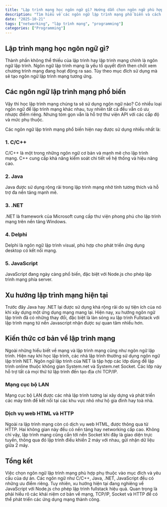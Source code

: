 ```yaml
---
title: "Lập trình mạng học ngôn ngữ gì? Hướng dẫn chọn ngôn ngữ phù hợp"
description: "Tìm hiểu về các ngôn ngữ lập trình mạng phổ biến và cách chọn ngôn ngữ phù hợp cho lập trình mạng"
date: "2025-10-21"
tags: ["networking", "lập trình mạng", "programming"]
categories: ["Programming"]
---
```


## Lập trình mạng học ngôn ngữ gì?

Thành phần không thể thiếu của lập trình hay lập trình mạng chính là ngôn ngữ lập trình. Ngôn ngữ lập trình mạng là yếu tố quyết định then chốt xem chương trình mạng đang hoạt động ra sao. Tùy theo mục đích sử dụng mà sẽ tạo ngôn ngữ lập trình mạng tương ứng.

## Các ngôn ngữ lập trình mạng phổ biến

Vậy thì học lập trình mạng chúng ta sẽ sử dụng ngôn ngữ nào? Có nhiều loại ngôn ngữ để lập trình mạng khác nhau, tuy nhiên tất cả đều vẫn có ưu nhược điểm riêng. Nhưng tóm gọn vẫn là hỗ trợ thư viện API với các cấp độ và mức phụ thuộc.

Các ngôn ngữ lập trình mạng phổ biến hiện nay được sử dụng nhiều nhất là:

### 1. **C/C++**
C/C++ là một trong những ngôn ngữ cơ bản và mạnh mẽ cho lập trình mạng. C++ cung cấp khả năng kiểm soát chi tiết về hệ thống và hiệu năng cao.

### 2. **Java**
Java được sử dụng rộng rãi trong lập trình mạng nhờ tính tương thích và hỗ trợ đa nền tảng mạnh mẽ.

### 3. **.NET**
.NET là framework của Microsoft cung cấp thư viện phong phú cho lập trình mạng trên nền tảng Windows.

### 4. **Delphi**
Delphi là ngôn ngữ lập trình visual, phù hợp cho phát triển ứng dụng desktop có kết nối mạng.

### 5. **JavaScript**
JavaScript đang ngày càng phổ biến, đặc biệt với Node.js cho phép lập trình mạng phía server.

## Xu hướng lập trình mạng hiện tại

Trước đây Java hay .NET lại được sử dụng khá rộng rãi do sự tiện ích của nó khi xây dựng một ứng dụng mạng mang lại. Hiện nay, xu hướng ngôn ngữ lập trình đã có những thay đổi, đặc biệt là làn sóng xu lập trình Fullstack với lập trình mạng từ nền Javascript nhận được sự quan tâm nhiều hơn.


## Kiến thức cơ bản về lập trình mạng

Ngoài những hiểu biết về mạng và lập trình mạng cũng như ngôn ngữ lập trình. Hiện nay khi học lập trình, các nhà lập trình thường sử dụng ngôn ngữ lập trình NET. Ngôn ngữ lập trình của NET là tập hợp các lớp dùng để lập trình online thuộc không gian System.net và System.net Socket. Các lớp này hỗ trợ tất cả mọi thứ từ lập trình đến tạo địa chỉ TCP/IP.

### Mạng cục bộ LAN

Mạng cục bộ LAN được các nhà lập trình tương lai xây dựng và phát triển các máy tính để kết nối tại các khu vực nhỏ như hộ gia đình hay toà nhà.

### Dịch vụ web HTML và HTTP

Ngoài ra lập trình mạng còn có dịch vụ web HTML, được thông qua từ HTTP. Hai không gian này đều có nền tảng hay networking cấp cao. Không chỉ vậy, lập trình mạng cũng cần tới nền Socket khi đây là giao diện trực tuyến, thông qua đó lập trình điều khiển 2 máy với nhau, gửi nhận dữ liệu giữa 2 máy.

## Tổng kết

Việc chọn ngôn ngữ lập trình mạng phù hợp phụ thuộc vào mục đích và yêu cầu của dự án. Các ngôn ngữ như C/C++, Java, .NET, JavaScript đều có những ưu điểm riêng. Tuy nhiên, xu hướng hiện tại đang nghiêng về JavaScript với Node.js cho phép lập trình fullstack hiệu quả. Quan trọng là phải hiểu rõ các khái niệm cơ bản về mạng, TCP/IP, Socket và HTTP để có thể phát triển các ứng dụng mạng thành công.

